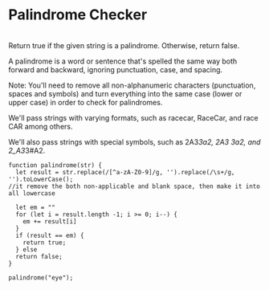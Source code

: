 <h1>Palindrome Checker</h1>
</br>
Return true if the given string is a palindrome. Otherwise, return false.

A palindrome is a word or sentence that's spelled the same way both forward and backward, ignoring punctuation, case, and spacing.

Note: You'll need to remove all non-alphanumeric characters (punctuation, spaces and symbols) and turn everything into the same case (lower or upper case) in order to check for palindromes.

We'll pass strings with varying formats, such as racecar, RaceCar, and race CAR among others.

We'll also pass strings with special symbols, such as 2A3*3a2, 2A3 3a2, and 2_A3*3#A2.


```
function palindrome(str) {
  let result = str.replace(/[^a-zA-Z0-9]/g, '').replace(/\s+/g, '').toLowerCase(); 
//it remove the both non-applicable and blank space, then make it into all lowercase

  let em = ""
  for (let i = result.length -1; i >= 0; i--) {
    em += result[i]
  }
  if (result == em) {
    return true;
  } else
  return false;
}

palindrome("eye");
```

